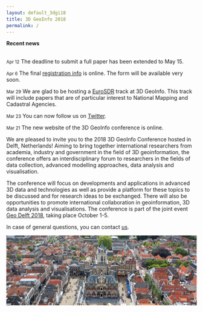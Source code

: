 ```yaml
---
layout: default_3dgi18
title: 3D GeoInfo 2018
permalink: /
---
```


<div class="well"><b>Recent news</b><br/><br/>
	<p><small><span class="post-date">Apr 12</span></small> The deadline to submit a full paper has been extended to May 15.</p>
	<p><small><span class="post-date">Apr 6</span></small> The final <a href="registration.html">registration info</a> is online. The form will be available very soon.</p>
	<p><small><span class="post-date">Mar 29</span></small> We are glad to be hosting a <a href="http://www.eurosdr.net">EuroSDR</a> track at 3D GeoInfo. This track will include papers that are of particular interest to National Mapping and Cadastral Agencies.</p>
	<p><small><span class="post-date">Mar 23</span></small> You can now follow us on <a href="https://twitter.com/3DDelft2018"><i class="fa fa-twitter"></i> Twitter</a>.</p>
  <p><small><span class="post-date">Mar 21</span></small> The new website of the 3D GeoInfo conference is online.</p>
</div>

We are pleased to invite you to the 2018 3D GeoInfo Conference hosted in Delft, Netherlands! Aiming to bring together international researchers from academia, industry and government in the field of 3D geoinformation, the conference offers an interdisciplinary forum to researchers in the fields of data collection, advanced modelling approaches, data analysis and visualisation.

The conference will focus on developments and applications in advanced 3D data and technologies as well as provide a platform for these topics to be discussed and for research ideas to be exchanged. There will also be opportunities to promote international collaboration in geoinformation, 3D data analysis and visualisations. The conference is part of the joint event [Geo Delft 2018](https://www.tudelft.nl/geodelft2018/), taking place October 1-5.

In case of general questions, you can contact [us](mailto:info@3dgeoinfo2018.nl).

<img class="image img-responsive" src="img/Delft-Hall.jpg" /><br />